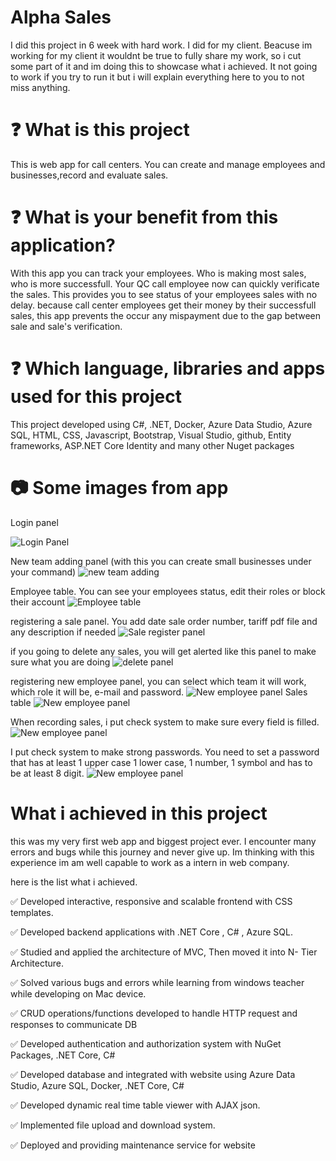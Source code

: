 # Alpha Sales

I did this project in 6 week with hard work. I did for my client. Beacuse im working for my client it wouldnt be true to fully share my work, so i cut some part of it and im doing this to showcase what i achieved. It not going to work if you try to run it but i will explain everything here to you to not miss anything.

# :question: What is this project
This is web app for call centers. You can create and manage employees and businesses,record and evaluate sales.

# :question: What is your benefit from this application?
With this app you can track your employees. Who is making most sales, who is more successfull. Your QC call employee now can quickly verificate the sales. This provides you to see status of your employees sales with no delay. because call center employees get their money by their successfull sales, this app prevents the occur any mispayment due to the gap between sale and sale's verification.

# :question: Which language, libraries and apps used for this project
 This project developed using C#, .NET, Docker, Azure Data Studio, Azure SQL, HTML, CSS, Javascript, Bootstrap, Visual Studio, github, Entity frameworks, ASP.NET Core Identity and many other Nuget packages

 # :camera: Some images from app

Login panel

 ![Login Panel](https://github.com/SellTrack/Alpha-Sales-Preview/blob/main/Media/Screenshot%202024-02-13%20at%204.37.47%E2%80%AFAM.jpg?raw=true)

New team adding panel (with this you can create small businesses under your command)
 ![new team adding](https://github.com/SellTrack/Alpha-Sales-Preview/blob/main/Media/Screenshot%202023-09-17%20at%203.39.16%E2%80%AFPM.jpg?raw=true)


Employee table. You can see your employees status, edit their roles or block their account
 ![ Employee table]( https://github.com/SellTrack/Alpha-Sales-Preview/blob/main/Media/Screenshot%202023-09-18%20at%2010.00.08%E2%80%AFPM.jpg?raw=true)

registering a sale panel. You add date sale order number, tariff pdf file and any description if needed
 ![Sale register panel](https://github.com/SellTrack/Alpha-Sales-Preview/blob/main/Media/Screenshot%202023-09-18%20at%206.32.44%E2%80%AFPM.jpg?raw=true)

if you going to delete any sales, you will get alerted like this panel to make sure what you are doing
 ![delete panel](https://github.com/SellTrack/Alpha-Sales-Preview/blob/main/Media/Screenshot%202023-09-18%20at%206.32.54%E2%80%AFPM.jpg?raw=true)

registering new employee panel, you can select which team it will work, which role it will be, e-mail and password.
 ![New employee panel](https://github.com/SellTrack/Alpha-Sales-Preview/blob/main/Media/Screenshot%202024-02-13%20at%202.31.58%E2%80%AFPM.jpg?raw=true)
Sales table
![New employee panel](https://github.com/SellTrack/Alpha-Sales-Preview/blob/main/Media/Screenshot%202024-02-13%20at%202.45.08%E2%80%AFPM.jpg?raw=true)

When recording sales, i put check system to make sure every field is filled.
![New employee panel](https://github.com/SellTrack/Alpha-Sales-Preview/blob/main/Media/Screenshot%202024-02-13%20at%202.44.12%E2%80%AFPM.jpg?raw=true)

I put check system to make strong passwords. You need to set a password that has at least 1 upper case 1 lower case, 1 number, 1 symbol and has to be at least 8 digit.
![New employee panel](https://github.com/SellTrack/Alpha-Sales-Preview/blob/main/Media/Screenshot%202024-02-13%20at%202.39.34%E2%80%AFPM.jpg?raw=true)


# What i achieved in this project
this was my very first web app and biggest project ever. I encounter many errors and bugs while this journey and never give up. Im thinking with this experience im am well capable to work as a intern in web company.

here is the list what i achieved.

:white_check_mark: Developed interactive, responsive and scalable frontend with CSS templates.

:white_check_mark: Developed backend applications with .NET Core , C# , Azure SQL.

:white_check_mark: Studied and applied the architecture of MVC, Then moved it into N- Tier Architecture.

:white_check_mark: Solved various bugs and errors while learning from windows teacher while developing on Mac
device.

:white_check_mark: CRUD operations/functions developed to handle HTTP request and responses to communicate DB

:white_check_mark: Developed authentication and authorization system with NuGet Packages, .NET Core, C#

:white_check_mark: Developed database and integrated with website using Azure Data Studio, Azure SQL,
Docker, .NET Core, C#

:white_check_mark: Developed dynamic real time table viewer with AJAX json.

:white_check_mark: Implemented file upload and download system.

:white_check_mark: Deployed and providing maintenance service for website












